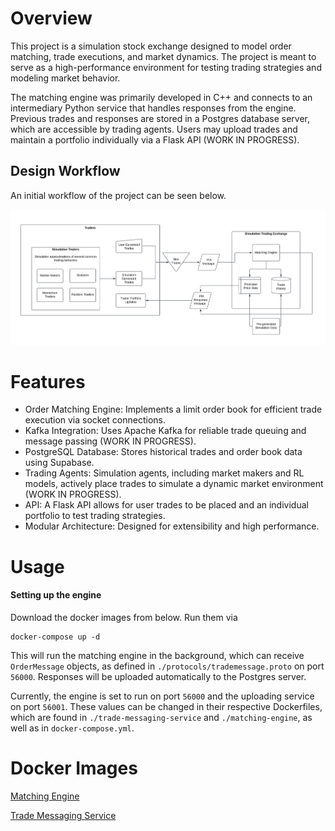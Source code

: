 # Overview
This project is a simulation stock exchange designed to model order matching, trade executions, and market dynamics. The project is meant to serve as a high-performance environment for testing trading strategies and modeling market behavior.

The matching engine was primarily developed in C++ and connects to an intermediary Python service that handles responses from the engine. Previous trades and responses are stored in a Postgres database server, which are accessible by trading agents. Users may upload trades and maintain a portfolio individually via a Flask API (WORK IN PROGRESS).

## Design Workflow
An initial workflow of the project can be seen below.

![Design Workflow](documentation/images/starting_design_flow.png)

# Features
- Order Matching Engine: Implements a limit order book for efficient trade execution via socket connections.
- Kafka Integration: Uses Apache Kafka for reliable trade queuing and message passing (WORK IN PROGRESS).
- PostgreSQL Database: Stores historical trades and order book data using Supabase.
- Trading Agents: Simulation agents, including market makers and RL models, actively place trades to simulate a dynamic market environment (WORK IN PROGRESS).
- API: A Flask API allows for user trades to be placed and an individual portfolio to test trading strategies. 
- Modular Architecture: Designed for extensibility and high performance.

# Usage
#### Setting up the engine
Download the docker images from below. Run them via 

```
docker-compose up -d
```

This will run the matching engine in the background, which can receive ```OrderMessage``` objects, as defined in ```./protocols/trademessage.proto``` on port ```56000```. Responses will be uploaded automatically to the Postgres server.

Currently, the engine is set to run on port ```56000``` and the uploading service on port ```56001```. These values can be changed in their respective Dockerfiles, which are found in ```./trade-messaging-service``` and ```./matching-engine```, as well as in ```docker-compose.yml```.

# Docker Images
[Matching Engine](https://hub.docker.com/r/arcanefz/matching-engine)

[Trade Messaging Service](https://hub.docker.com/r/arcanefz/trade-messaging-service)

